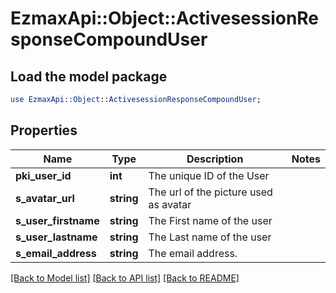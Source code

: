 # EzmaxApi::Object::ActivesessionResponseCompoundUser

## Load the model package
```perl
use EzmaxApi::Object::ActivesessionResponseCompoundUser;
```

## Properties
Name | Type | Description | Notes
------------ | ------------- | ------------- | -------------
**pki_user_id** | **int** | The unique ID of the User | 
**s_avatar_url** | **string** | The url of the picture used as avatar | 
**s_user_firstname** | **string** | The First name of the user | 
**s_user_lastname** | **string** | The Last name of the user | 
**s_email_address** | **string** | The email address. | 

[[Back to Model list]](../README.md#documentation-for-models) [[Back to API list]](../README.md#documentation-for-api-endpoints) [[Back to README]](../README.md)


